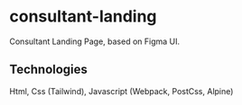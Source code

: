 # consultant-landing

Consultant Landing Page, based on Figma UI.

## Technologies

Html, Css (Tailwind), Javascript (Webpack, PostCss, Alpine)
